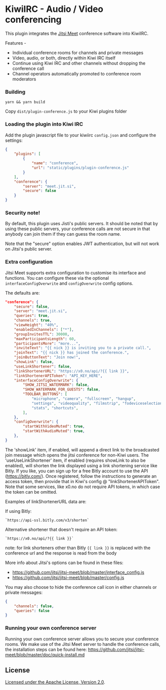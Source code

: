 # KiwiIRC - Audio / Video conferencing

This plugin integrates the [Jitsi Meet](https://jitsi.org/jitsi-meet/) conference software into KiwiIRC.

Features -
* Individual conference rooms for channels and private messages
* Video, audio, or both, directly within Kiwi IRC itself
* Continue using Kiwi IRC and other channels without dropping the conference call
* Channel operators automatically promoted to conference room moderators

### Building
~~~shell
yarn && yarn build
~~~

Copy `dist/plugin-conference.js` to your Kiwi plugins folder

### Loading the plugin into Kiwi IRC
Add the plugin javascript file to your kiwiirc `config.json` and configure the settings:

```json
{
    "plugins": [
        {
            "name": "conference",
            "url": "static/plugins/plugin-conference.js"
        }
    ],
    "conference": {
        "server": "meet.jit.si",
        "secure": false
    }
}
```

### Security note!
By default, this plugin uses Jisti's public servers. It should be noted that by using these public servers, your conference calls are not secure in that anybody can join them if they can guess the room name.

Note that the "secure" option enables JWT authentication, but will not work on Jitsi's public server.

### Extra configuration
Jitsi Meet supports extra configuration to customise its interface and functions. You can configure these via the optional `interfaceConfigOverwrite` and `configOverwrite` config options.

The defaults are:
~~~json
"conference": {
    "secure": false,
    "server": "meet.jit.si",
    "queries": true,
    "channels": true,
    "viewHeight": "40%",
    "enabledInChannels": ["*"],
    "groupInvitesTTL": 30000,
    "maxParticipantsLength": 60,
    "participantsMore": "more...",
    "inviteText": "{{ nick }} is inviting you to a private call.",
    "joinText": "{{ nick }} has joined the conference.",
    "joinButtonText": "Join now!",
    "showLink": false,
    "useLinkShortener": false,
    "linkShortenerURL": "https://x0.no/api/?{{ link }}",
    "linkShortenerAPIToken": "API_KEY_HERE",
    "interfaceConfigOverwrite": {
        "SHOW_JITSI_WATERMARK": false,
        "SHOW_WATERMARK_FOR_GUESTS": false,
        "TOOLBAR_BUTTONS": [
            "microphone", "camera", "fullscreen", "hangup",
            "settings", "videoquality", "filmstrip", "fodeviceselection",
            "stats", "shortcuts",
        ],
    },
    "configOverwrite": {
        "startWithVideoMuted": true,
        "startWithAudioMuted": true,
    },
}
~~~

The 'showLink' item, if enabled, will append a direct link to the broadcasted join message which opens the jitsi conference for non-Kiwi users.
The 'useUseLinkShortener' item, if enabled (requires showLink to also be enabled), will shorten the link displayed using a link shortening service like Bitly. If you like, you can sign up for a free Bitly account to use the API (https://bitly.com/). Once registered, follow the instructions to generate an access token, then provide that in Kiwi's config @ "linkShortenerAPIToken". Note that some services, like x0.no do not require API tokens, in which case the token can be omitted.

Examples of linkShortenerURL data are:

If using Bitly:

    `https://api-ssl.bitly.com/v3/shorten`

Alternative shortener that doesn't require an API token:

    `https://x0.no/api/?{{ link }}`

note: for link shorteners other than Bitly `{{ link }}` is replaced with the conference url and the response is read from the body

More info about Jitsi's options can be found in these files:
* https://github.com/jitsi/jitsi-meet/blob/master/interface_config.js
* https://github.com/jitsi/jitsi-meet/blob/master/config.js

You may also choose to hide the conference call icon in either channels or private messages:
```json
{
    "channels": false,
    "queries": false
}
```
### Running your own conference server
Running your own conference server allows you to secure your conference rooms. We make use of the Jitsi Meet server to handle the conference calls, the installation steps can be found here: https://github.com/jitsi/jitsi-meet/blob/master/doc/quick-install.md

## License

[ Licensed under the Apache License, Version 2.0](LICENSE).
